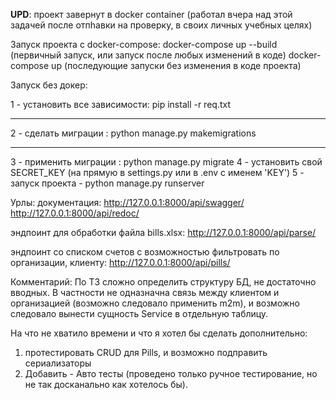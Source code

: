 <p><b>UPD</b>: проект завернут в docker container (работал вчера над этой задачей после отпhавки на проверку, в cвоих личных учебных целях)</p> 
<p>Запуск проекта с docker-compose:
  docker-compose up --build (первичный запуск, или запуск после любых изменений в коде)
  docker-compose up (последующие запуски без изменения в коде проекта)</p>





Запуск без докер:
<p>
1 - установить все зависимости: pip install -r req.txt <hr>
2 - сделать миграции : python manage.py makemigrations <hr>
3 - применить миграции : python manage.py migrate
4 - установить свой SECRET_KEY (на прямую в settings.py или в .env c именем 'KEY')
5 - запуск проекта - python manage.py runserver</p>

Урлы:
  документация:
    http://127.0.0.1:8000/api/swagger/
    http://127.0.0.1:8000/api/redoc/
    
  эндпоинт для обработки файла bills.xlsx:
    http://127.0.0.1:8000/api/parse/
  
  эндпоинт со списком счетов с возможностью фильтровать по организации, клиенту:
    http://127.0.0.1:8000/api/pills/
    

Комментарий:
  По ТЗ сложно определить структуру БД, не достаточно вводных. В частности не одназначна связь между клиентом и организацией (возможно следовало применить m2m), и возможно следовало вынести сущность Service в отдельную таблицу.
   
  
На что не хватило времени и что я хотел бы сделать дополнительно:
  1) протестировать CRUD для Pills, и возможно подправить сериализаторы
  2) Добавить - Авто тесты (проведено только ручное тестирование, но не так досканально как хотелось бы).

